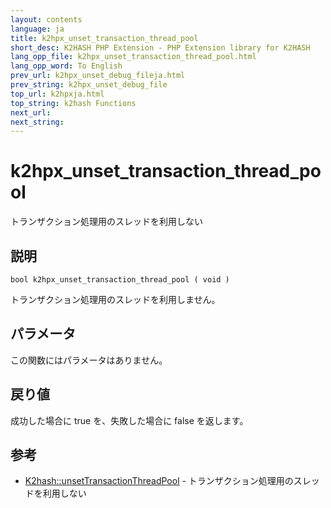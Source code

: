 ```yaml
---
layout: contents
language: ja
title: k2hpx_unset_transaction_thread_pool
short_desc: K2HASH PHP Extension - PHP Extension library for K2HASH
lang_opp_file: k2hpx_unset_transaction_thread_pool.html
lang_opp_word: To English
prev_url: k2hpx_unset_debug_fileja.html
prev_string: k2hpx_unset_debug_file
top_url: k2hpxja.html
top_string: k2hash Functions
next_url: 
next_string: 
---
```


# k2hpx_unset_transaction_thread_pool
トランザクション処理用のスレッドを利用しない

## 説明

```
bool k2hpx_unset_transaction_thread_pool ( void )
```

トランザクション処理用のスレッドを利用しません。 

## パラメータ
この関数にはパラメータはありません。

## 戻り値
成功した場合に true を、失敗した場合に false を返します。 

## 参考
- [K2hash::unsetTransactionThreadPool](k2h_unsettransactionthreadpoolja.html) - トランザクション処理用のスレッドを利用しない
